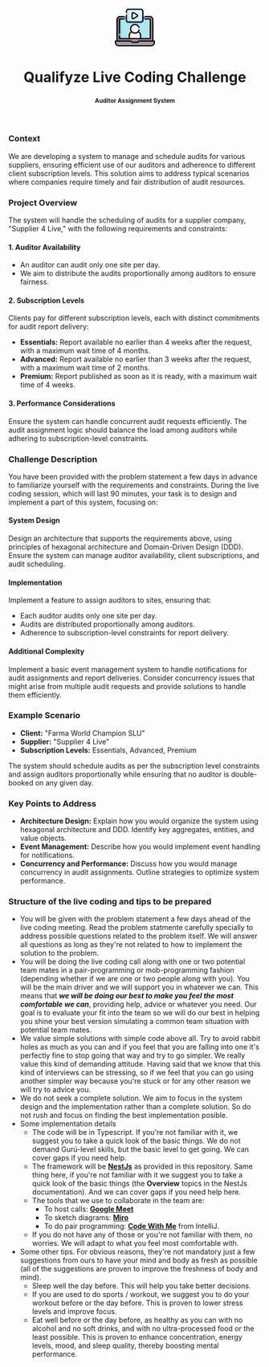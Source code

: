 <br />
<br />

<p align="center">
  <img src=".images/video-call.png" alt="qualifyze live coding challenge" width="80" height="80">
</p>


<h1 align="center">
  <b>
    Qualifyze Live Coding Challenge
  </b>
  <br />
  <h4 align="center"><small>Auditor Assignment System</small></h4>
</h1>

<br />

### Context

We are developing a system to manage and schedule audits for various suppliers, ensuring efficient use of our auditors and adherence to different client subscription levels. This solution aims to address typical scenarios where companies require timely and fair distribution of audit resources.

### Project Overview

The system will handle the scheduling of audits for a supplier company, "Supplier 4 Live," with the following requirements and constraints:

#### 1. Auditor Availability

- An auditor can audit only one site per day.
- We aim to distribute the audits proportionally among auditors to ensure fairness.

#### 2. Subscription Levels

Clients pay for different subscription levels, each with distinct commitments for audit report delivery:
    
  - **Essentials:** Report available no earlier than 4 weeks after the request, with a maximum wait time of 4 months.
  - **Advanced:** Report available no earlier than 3 weeks after the request, with a maximum wait time of 2 months.
  - **Premium:** Report published as soon as it is ready, with a maximum wait time of 4 weeks.

#### 3. Performance Considerations

Ensure the system can handle concurrent audit requests efficiently. The audit assignment logic should balance the load among auditors while adhering to subscription-level constraints.

### Challenge Description

You have been provided with the problem statement a few days in advance to familiarize yourself with the requirements and constraints. During the live coding session, which will last 90 minutes, your task is to design and implement a part of this system, focusing on:

#### System Design

Design an architecture that supports the requirements above, using principles of hexagonal architecture and Domain-Driven Design (DDD). Ensure the system can manage auditor availability, client subscriptions, and audit scheduling.

#### Implementation

Implement a feature to assign auditors to sites, ensuring that:

  - Each auditor audits only one site per day.
  - Audits are distributed proportionally among auditors.
  - Adherence to subscription-level constraints for report delivery.

#### Additional Complexity

Implement a basic event management system to handle notifications for audit assignments and report deliveries. Consider concurrency issues that might arise from multiple audit requests and provide solutions to handle them efficiently.

### Example Scenario

- **Client:** "Farma World Champion SLU"
- **Supplier:** "Supplier 4 Live"
- **Subscription Levels:** Essentials, Advanced, Premium

The system should schedule audits as per the subscription level constraints and assign auditors proportionally while ensuring that no auditor is double-booked on any given day.

### Key Points to Address

- **Architecture Design:** Explain how you would organize the system using hexagonal architecture and DDD. Identify key aggregates, entities, and value objects.
- **Event Management:** Describe how you would implement event handling for notifications.
- **Concurrency and Performance:** Discuss how you would manage concurrency in audit assignments. Outline strategies to optimize system performance.

### Structure of the live coding and tips to be prepared

* You will be given with the problem statement a few days ahead of the live coding meeting. Read the problem statmente carefully specially to address possible questions related to the problem itself. We will answer all questions as long as they're not related to how to implement the solution to the problem.
* You will be doing the live coding call along with one or two potential team mates in a pair-programming or mob-programming fashion (depending whether if we are one or two people along with you). You will be the main driver and we will support you in whatever we can. This means that _**we will be doing our best to make you feel the most comfortable we can**_, providing help, advice or whatever you need. Our goal is to evaluate your fit into the team so we will do our best in helping you shine your best version simulating a common team situation with potential team mates.
* We value simple solutions with simple code above all. Try to avoid rabbit holes as much as you can and if you feel that you are falling into one it's perfectly fine to stop going that way and try to go simpler. We really value this kind of demanding attitude. Having said that we know that this kind of interviews can be stressing, so if we feel that you can go using another simpler way because you're stuck or for any other reason we will try to advice you.
* We do not seek a complete solution. We aim to focus in the system design and the implementation rather than a complete solution. So do not rush and focus on finding the best implementation posible.
* Some implementation details
  * The code will be in Typescript. If you're not familiar with it, we suggest you to take a quick look of the basic things. We do not demand Gurú-level skills, but the basic level to get going. We can cover gaps if you need help.
  * The framework will be **[NestJs](https://docs.nestjs.com/)** as provided in this repository. Same thing here, if you're not familiar with it we suggest you to take a quick look of the basic things (the **Overview** topics in the NestJs documentation). And we can cover gaps if you need help here.
  * The tools that we use to collaborate in the team are:
    * To host calls: **[Google Meet](https://meet.google.com/)**
    * To sketch diagrams: **[Miro](https://miro.com/)**
    * To do pair programming: **[Code With Me](https://www.jetbrains.com/code-with-me/)** from IntelliJ.
  * If you do not have any of those or you're not familiar with them, no worries. We will adapt to what you feel most comfortable with.
* Some other tips. For obvious reasons, they're not mandatory just a few suggestions from ours to have your mind and body as fresh as possible (all of the suggestions are proven to improve the freshness of body and mind).
  * Sleep well the day before. This will help you take better decisions.
  * If you are used to do sports / workout, we suggest you to do your workout before or the day before. This is proven to lower stress levels and improve focus.
  * Eat well before or the day before, as healthy as you can with no alcohol and no soft drinks, and with no ultra-processed food or the least possible. This is proven to enhance concentration, energy levels, mood, and sleep quality, thereby boosting mental performance.
